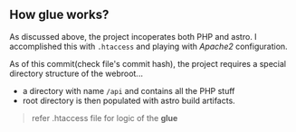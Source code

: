 ## How glue works?

As discussed above, the project incoperates both PHP and astro.
I accomplished this with `.htaccess` and playing with *Apache2* 
configuration.

As of this commit(check file's commit hash), the project requires
a special directory structure of the webroot...

- a directory with name `/api` and contains all the PHP stuff
- root directory is then populated with astro build artifacts.

> refer .htaccess file for logic of the **glue**